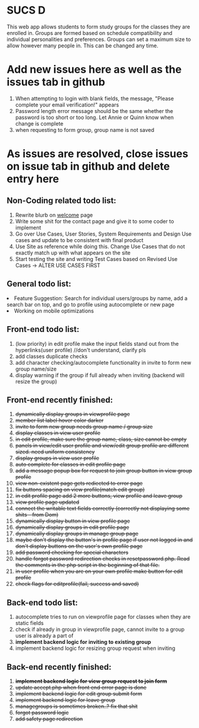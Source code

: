<html>
<h1>SUCS D</h1>

<p>
This web app allows students to form study groups for the classes they are enrolled in. Groups are formed based on schedule compatibility and individual personalities and preferences. Groups can set a maximum size to allow however many people in. This can be changed any time.
</p>

<h1>Add new issues here as well as the issues tab in github</h1>
   <ol>
        <li>When attempting to login with blank fields, the message, "Please complete your email verification!" appears</li>
        <li>Password length error message should be the same whether the password is too short or too long. Let Annie or Quinn know when change is complete</li>
        <li>when requesting to form group, group name is not saved</li>
   </ol>
<h1>As issues are resolved, close issues on issue tab in github and delete entry here</h1>

<h2>Non-Coding related todo list: </h2>
<ol>
   <li>Rewrite blurb on <a href="http://www.squaducsd.com/pages/">welcome</a> page</li>
   <li>Write some shit for the contact page and give it to some coder to implement</li>
   <li>Go over Use Cases, User Stories, System Requirements and Design Use cases and update to be consistent with final product</li>
   <li>Use Site as reference while doing this. Change Use Cases that do not exactly match up with what appears on the site</li>
   <li>Start testing the site and writing Test Cases based on Revised Use Cases -> ALTER USE CASES FIRST</li>
</ol>

<h2>General todo list: </h2>
<li>Feature Suggestion: Search for individual users/groups by name, add a search bar on top, and go to profile using autocomplete or new page</li>
<li>Working on mobile optimizations</li>

<h2>Front-end todo list: </h2>
<ol>
   <li>(low priority) in edit profile make the input fields stand out from the hyperlinks(user profile) //don't understand, clarify pls</li> 
   <li>add classes duplicate checks</li>
   <li>add character checking/autocomplete functionality in invite to form new group name/size</li>
   <li>display warning if the group if full already when inviting (backend will resize the group)</li>
</ol>

<h2>Front-end recently finished: </h2>
<ol>
   <li><strike>dynamically display groups in viewprofile page</strike></li>
   <li><strike>member list label hover color darker</strike></li>
   <li><strike>invite to form new group needs group name / group size</strike></li>
   <li><strike>display classes in view user profile</strike></li>
   <li><strike>in edit profile, make sure the group name, class, size cannot be empty</strike></li>
   <li><strike>panels in view/edit user profile and view/edit group profile are different sized. need uniform consistency</strike></li>
   <li><strike>display groups in view user profile</strike></li>
   <li><strike>auto complete for classes in edit profile page</strike></li>
   <li><strike>add a message popup box for request to join group button in view group profile</strike></li> 
   <li><strike>view non-existent page gets rediected to error page</strike></li>
   <li><strike>fix buttons spacing on view profile(match edit group)</strike></li>
   <li><strike>in edit profile page add 2 more buttons, view profile and leave group</strike></li>
   <li><strike>view profile page updated</strike></li>
   <li><strike>connect the writable text fields correctly (correctly not displaying some shits - from Dom)</strike></li>
   <li><strike>dynamically display button in view profile page</strike></li>
   <li><strike>dynamically display groups in edit profile page</strike></li>
   <li><strike>dynamically display groups in manage group page</strike></li>
   <li><strike>maybe don't display the button's in profile page if user not logged in
      and don't display buttons on the user's own profile page</strike></li>
   <li><strike>add password checking for special characters</strike></li>
   <li><strike>handle forgot password redirection checks in resetpassword.php.
       Read the comments in the php script in the beginning of that file.</strike></li>
   <li><strike>in user profile when you are on your own profile make button for edit profile</strike></li>
   <li><strike>check flags for editprofile(fail, success and saved)</strike></li>
</ol>
   
<h2>Back-end todo list:</h2>
<ol>
<li>autocomplete tries to run on viewprofile page for classes when they are static fields</li>
   <li>check if already in group in viewprofile page, cannot invite to a group user is already a part of</li>
   <li><b>implement backend logic for inviting to existing group</b></li>
   <li>implement backend logic for resizing group request when inviting</li>

</ol>

<h2>Back-end recently finished: </h2>
<ol>
   <li><strike><b>implement backend logic for view group request to join form</b></strike></li>
   <li><strike>update accept.php when front end error page is done </strike></li>
   <li><strike>implement backend logic for edit group submit form</strike></li>
   <li><strike>implement backend logic for leave group</strike></li>
   <li><strike>managegroups is sometimes broken..? fix that shit </strike></li>
   <li><strike>forgot password logic</strike></li>
   <li><strike>add safety page redirection</strike></li>
</ol>
</html>
